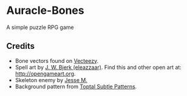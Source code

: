 # Auracle-Bones
A simple puzzle RPG game

## Credits

* Bone vectors found on [Vecteezy](https://www.vecteezy.com/).
* Spell art by [J. W. Bjerk (eleazzaar)](www.jwbjerk.com/art). Find this and other open art at: <http://opengameart.org>.
* Skeleton enemy by [Jesse M.](https://jesse-m.itch.io/skeleton-pack)
* Background pattern from [Toptal Subtle Patterns](https://www.toptal.com/designers/subtlepatterns).